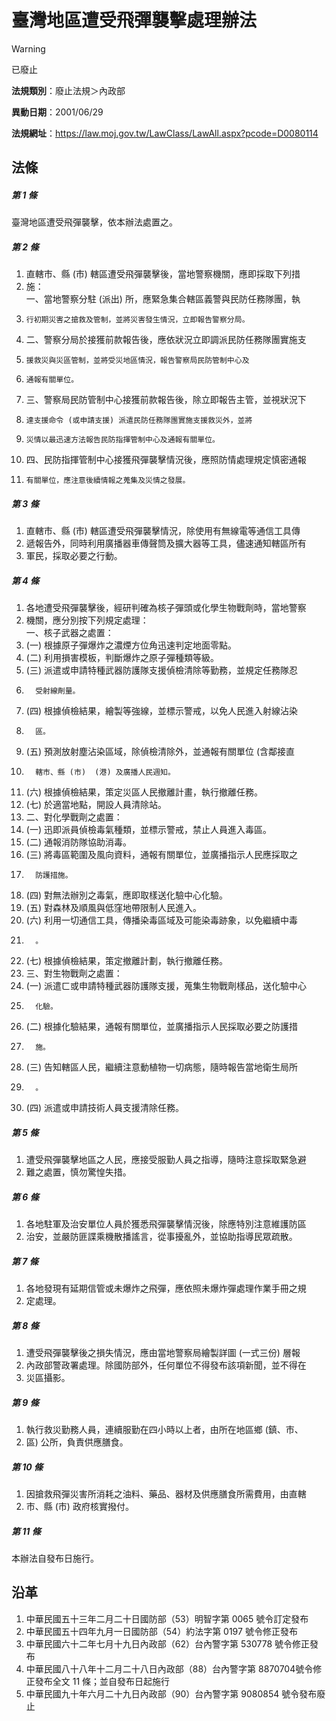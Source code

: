# 臺灣地區遭受飛彈襲擊處理辦法
> [!WARNING]
> 已廢止

**法規類別**：廢止法規＞內政部

**異動日期**：2001/06/29  

**法規網址**：https://law.moj.gov.tw/LawClass/LawAll.aspx?pcode=D0080114



## 法條
##### 第 1 條
臺灣地區遭受飛彈襲擊，依本辦法處置之。

##### 第 2 條
1. 直轄市、縣 (市) 轄區遭受飛彈襲擊後，當地警察機關，應即採取下列措
1. 施：  
一、當地警察分駐 (派出) 所，應緊急集合轄區義警與民防任務隊團，執
1.     行初期災害之搶救及管制，並將災害發生情況，立即報告警察分局。
1. 二、警察分局於接獲前款報告後，應依狀況立即調派民防任務隊團實施支
1.     援救災與災區管制，並將受災地區情況，報告警察局民防管制中心及
1.     通報有關單位。
1. 三、警察局民防管制中心接獲前款報告後，除立即報告主管，並視狀況下
1.     達支援命令 (或申請支援) 派遣民防任務隊團實施支援救災外，並將
1.     災情以最迅速方法報告民防指揮管制中心及通報有關單位。
1. 四、民防指揮管制中心接獲飛彈襲擊情況後，應照防情處理規定慎密通報
1.     有關單位，應注意後續情報之蒐集及災情之發展。

##### 第 3 條
1. 直轄市、縣 (市) 轄區遭受飛彈襲擊情況，除使用有無線電等通信工具傳
1. 遞報告外，同時利用廣播器車傳聲筒及擴大器等工具，儘速通知轄區所有
1. 軍民，採取必要之行動。

##### 第 4 條
1. 各地遭受飛彈襲擊後，經研判確為核子彈頭或化學生物戰劑時，當地警察
1. 機關，應分別按下列規定處理：  
一、核子武器之處置：
1.  (一) 根據原子彈爆炸之濃煙方位角迅速判定地面零點。
1.  (二) 利用損害模板，判斷爆炸之原子彈種類等級。
1.  (三) 派遣或申請特種武器防護隊支援偵檢清除等勤務，並規定任務隊忍
1.       受射線劑量。
1.  (四) 根據偵檢結果，繪製等強線，並標示警戒，以免人民進入射線沾染
1.       區。
1.  (五) 預測放射塵沾染區域，除偵檢清除外，並通報有關單位 (含鄰接直
1.       轄市、縣 (市)  (港) 及廣播人民週知。
1.  (六) 根據偵檢結果，策定災區人民撤離計畫，執行撤離任務。
1.  (七) 於適當地點，開設人員清除站。
1. 二、對化學戰劑之處置：
1.  (一) 迅即派員偵檢毒氣種類，並標示警戒，禁止人員進入毒區。
1.  (二) 通報消防隊協助消毒。
1.  (三) 將毒區範圍及風向資料，通報有關單位，並廣播指示人民應採取之
1.       防護措施。
1.  (四) 對無法辦別之毒氣，應即取樣送化驗中心化驗。
1.  (五) 對森林及順風與低窪地帶限制人民進入。
1.  (六) 利用一切通信工具，傳播染毒區域及可能染毒跡象，以免繼續中毒
1.       。
1.  (七) 根據偵檢結果，策定撤離計劃，執行撤離任務。
1. 三、對生物戰劑之處置：
1.  (一) 派遣ㄈ或申請特種武器防護隊支援，蒐集生物戰劑樣品，送化驗中心
1.       化驗。
1.  (二) 根據化驗結果，通報有關單位，並廣播指示人民採取必要之防護措
1.       施。
1.  (三) 告知轄區人民，繼續注意動植物一切病態，隨時報告當地衛生局所
1.       。
1.  (四) 派遣或申請技術人員支援清除任務。

##### 第 5 條
1. 遭受飛彈襲擊地區之人民，應接受服勤人員之指導，隨時注意採取緊急避
1. 難之處置，慎勿驚惶失措。

##### 第 6 條
1. 各地駐軍及治安單位人員於獲悉飛彈襲擊情況後，除應特別注意維護防區
1. 治安，並嚴防匪諜乘機散播謠言，從事擾亂外，並協助指導民眾疏散。

##### 第 7 條
1. 各地發現有延期信管或未爆炸之飛彈，應依照未爆炸彈處理作業手冊之規
1. 定處理。

##### 第 8 條
1. 遭受飛彈襲擊後之損失情況，應由當地警察局繪製詳圖 (一式三份) 層報
1. 內政部警政署處理。除國防部外，任何單位不得發布該項新聞，並不得在
1. 災區攝影。

##### 第 9 條
1. 執行救災勤務人員，連續服勤在四小時以上者，由所在地區鄉 (鎮、市、
1. 區) 公所，負責供應膳食。

##### 第 10 條
1. 因搶救飛彈災害所消耗之油料、藥品、器材及供應膳食所需費用，由直轄
1. 市、縣 (市) 政府核實撥付。

##### 第 11 條
本辦法自發布日施行。

## 沿革
1. 中華民國五十三年二月二十日國防部（53）明智字第 0065 號令訂定發布
1. 中華民國五十四年九月一日國防部（54）約法字第 0197 號令修正發布
1. 中華民國六十二年七月十九日內政部（62）台內警字第 530778 號令修正發布
1. 中華民國八十八年十二月二十八日內政部（88）台內警字第 8870704號令修正發布全文 11 條；並自發布日起施行
1. 中華民國九十年六月二十九日內政部（90）台內警字第 9080854  號令發布廢止
